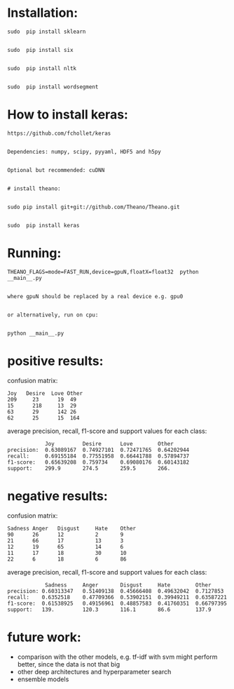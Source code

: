 # Installation:

    sudo  pip install sklearn


    sudo  pip install six


    sudo  pip install nltk


    sudo  pip install wordsegment
 


  # How to install keras: 
    https://github.com/fchollet/keras
    
    
    Dependencies: numpy, scipy, pyyaml, HDF5 and h5py
    
    
    Optional but recommended: cuDNN
    
    
    # install theano:
    
    
    sudo pip install git+git://github.com/Theano/Theano.git
        
        
    sudo  pip install keras
    


# Running:

    THEANO_FLAGS=mode=FAST_RUN,device=gpuN,floatX=float32  python __main__.py 
 
 
    where gpuN should be replaced by a real device e.g. gpu0


    or alternatively, run on cpu:


    python __main__.py

# positive results:

confusion matrix:


    Joy   Desire  Love Other
    209     23      19  49
    15      218     13  29
    63      29      142 26
    62      25      15  164

average precision, recall, f1-score and support values for each class:


                Joy         Desire      Love        Other
    precision:  0.63089167  0.74927101  0.72471765  0.64202944
    recall:     0.69155184  0.77551958  0.66441788  0.57894737
    f1-score:   0.65639208  0.759734    0.69080176  0.60143182
    support:    299.9       274.5       259.5       266.


# negative results:

confusion matrix:


    Sadness Anger   Disgust     Hate    Other
    90      26      12          2       9
    21      66      17          13      3
    12      19      65          14      6
    11      17      18          30      10
    22      6       18          6       86


average precision, recall, f1-score and support values for each class:


                Sadness     Anger       Disgust     Hate        Other
    precision: 0.60313347   0.51409138  0.45666408  0.49632042  0.7127853
    recall:    0.6352518    0.47709366  0.53902151  0.39949211  0.63587221 
    f1-score:  0.61538925   0.49156961  0.48857583  0.41760351  0.66797395   
    support:   139.         120.3       116.1       86.6        137.9      


# future work:
* comparison with the other models, e.g. tf-idf with svm might perform better, since the data is not that big
* other deep architectures and hyperparameter search
* ensemble models